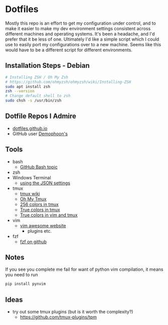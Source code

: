 # Dotfiles

Mostly this repo is an effort to get my configuration under control, and to make it easier to make my dev environment settings consistent across different machines and operating systems. It's been a headache, and I'd prefer that it be less of one. Ultimately I'd like a simple script which I could use to easily port my configurations over to a new machine. Seems like this would have to be a different script for different environments.

## Installation Steps - Debian

```sh
# Installing ZSH / Oh My Zsh
# https://github.com/ohmyzsh/ohmyzsh/wiki/Installing-ZSH
sudo apt install zsh
zsh --version
# Change default shell to zsh
sudo chsh -s /usr/bin/zsh
```

## Dotfile Repos I Admire

- [dotfiles.github.io](https://dotfiles.github.io/frameworks/)
- GitHub user [Demophoon's](https://github.com/demophoon/dotfiles)

## Tools

- bash
  - [GitHub Bash topic](https://github.com/topics/bash)
- zsh
- Windows Terminal
  - [using the JSON settings](https://github.com/microsoft/terminal/blob/master/doc/cascadia/SettingsSchema.md)
- tmux
  - [tmux wiki](https://github.com/tmux/tmux/wiki)
  - [Oh My Tmux](https://github.com/gpakosz/.tmux/)
  - [256 colors in tmux](https://unix.stackexchange.com/questions/1045/getting-256-colors-to-work-in-tmux)
  - [True colors in tmux](https://jdhao.github.io/2021/03/17/nvim_truecolor_tmux_windows/)
  - [True colors in vim and tmux](https://deductivelabs.com/blog/tech/using-true-color-vim-tmux/)
- vim
  - [vim awesome website](https://vimawesome.com/)
    - plugins etc.
- fzf
  - [fzf on github](https://github.com/junegunn/fzf)

## Notes

If you see you complete me fail for want of python vim compilation, it means you need to run

```sh
pip install pynvim
```
## Ideas

- try out some tmux plugins (but is it worth the complexity?)
  - https://github.com/tmux-plugins/tpm
